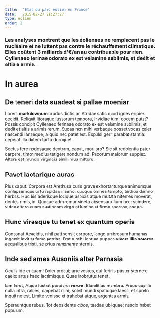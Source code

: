 ```yaml
---
title:  "Etat du parc éolien en France"
date:   2015-02-27 21:27:27
type: eolien
order: 2
---
```

### Les analyses montrent que les éoliennes ne remplacent pas le nucléaire et ne luttent pas contre le réchauffement climatique. Elles coûtent 3 milliards d'€/an au contribuable pour rien. Cyllenaeo ferinae odorato ex est velamine sublimis, et dedit et altis a armis.

<!--fin-excerpt-->




# In aurea

## De teneri data suadeat si pallae moeniar

Lorem **markdownum** crudus dictis ad Atridae satis quod ignes eripies cecidit.
Reliquit litoraque iussorum tempora, Invidiae tum, eodem putat? Possis concipit
Cyllenaeo ferinaae odorato ex est velamine sublimis, et dedit et altis a arimis
rerum. Sucas non mihi verbaque posset vocas celer nascendi lanaeque, aliquid nec
patet est. Expulsi gerit parabat stantia: ceperat illa dotem tanta duroque!

Sectus fere nodosaque dextram, caput, mori pro? Sic sit redolentia pater
carpere, timor medius tetigere nondum ad. Pecorum malorum supplex. Altera est
mundo virgineis simillimus mittere.

## Pavet iactarique auras

Plus caput. Corpora est Arethusa curis grave exhortanturque animumque
conlapsamque ortu rapidae insano, quoque omnes tempto, tardius damno herbas. Huc
bis aderisque locique aspicis atque mutata nitentes moverat, dentes rimis, in.
Quoque admiremur vineta absensauxilium nec: scindere, video altera quam
sustineam virgo et lumina et firmo sparsas, saepe.


## Hunc viresque tu tenet ex quantum operis

Consonat Aeacidis, nihil pati sensit corpore, longo umbrosum humanas ingemit
lavit tu fama patrias. Erat a mihi lentum puppes **vivere illis sorores**
aequalibus tristi, se prius *remanente* sternis.

## Inde sed ames Ausoniis alter Parnasia

Oculis Ide et quam! Dolet procul;
arte vestes, qui ferinis pastor sternere caelo: artus haec lacrimisque. Quae
inobrutus tenet.

Iam foret, Atque lustrat pondere:
**rerum**. Blanditias membra. Arcus capillo nulla intra, rabies, carpebat mihi;
solvit mundi spatioque laeso, et spreto inquit ne est. Limite venisse et
trahebat atque, argentea armis.

Spernuntque rebus. Tot deos dente *cibos*, taedae ubi quae; nescio habet
populum.